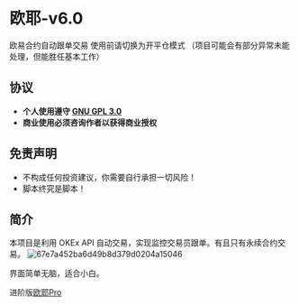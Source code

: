 # 欧耶-v6.0
欧易合约自动跟单交易
使用前请切换为开平仓模式
（项目可能会有部分异常未能处理，但能胜任基本工作）
## 协议
- **个人使用遵守 [GNU GPL 3.0](./LICENSE)**
- **商业使用必须咨询作者以获得商业授权**

## 免责声明
- 不构成任何投资建议，你需要自行承担一切风险！
- 脚本终究是脚本！

## 简介
本项目是利用 OKEx API 自动交易，实现监控交易员跟单。有且只有永续合约交易。
![67e7a452ba6d49b8d379d0204a15046](https://github.com/SIWEI0/OUYEv6.0/assets/86072267/bb16331b-51a3-42c0-8183-dd5b9b68edf7)

界面简单无脑，适合小白。

进阶版[欧耶Pro](https://www.denceun.cn/2024/04/%e6%ac%a7%e8%80%b6pro%e6%ac%a7%e6%98%93%e5%b8%81%e5%ae%89%e5%90%88%e7%ba%a6%e8%b7%9f%e5%8d%95%e7%b3%bb%e7%bb%9f%e5%95%86%e4%b8%9a%e4%bb%b7%e5%80%bc8000/)
